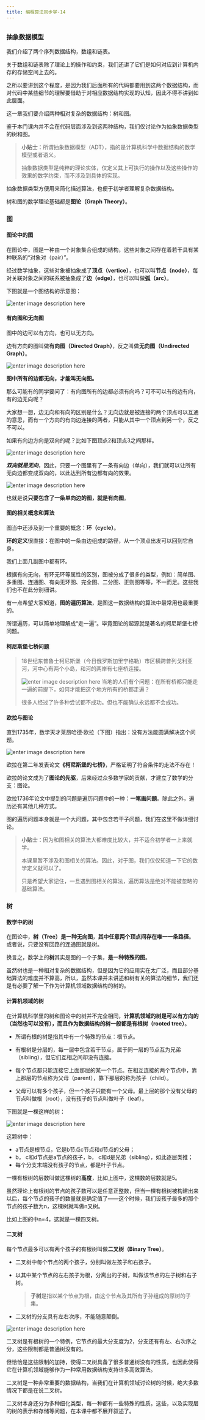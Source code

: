 ```yaml
---
title: 编程算法同步学-14
---
```

<article id="topicContainer" class="column_content"><h2 class="topic_title"></h2><div><h3 id="">抽象数据模型</h3>
<p>我们介绍了两个序列数据结构，数组和链表。</p>
<p>关于数组和链表除了理论上的操作和约束，我们还讲了它们是如何对应到计算机内存的存储空间上去的。</p>
<p>之所以要讲到这个程度，是因为我们后面所有的代码都要用到这两个数据结构，而对代码中某些细节的理解要借助于对相应数据结构实现的认知，因此不得不讲到如此层面。</p>
<p>这一章我们要介绍两种相对复杂的数据结构：树和图。</p>
<p>鉴于本门课内并不会在代码层面涉及到这两种结构，我们仅讨论作为抽象数据类型的树和图。</p>
<blockquote>
  <p><strong>小贴士</strong>：所谓抽象数据模型（ADT），指的是计算机科学中数据结构的数学模型或者语义。</p>
  <p>抽象数据类型是纯粹的理论实体，仅定义其上可执行的操作以及这些操作的效果的数学约束，而不涉及到具体的实现。</p>
</blockquote>
<p>抽象数据类型方便用来简化描述算法，也便于初学者理解复杂数据结构。</p>
<p>树和图的数学理论基础都是<strong>图论（Graph Theory）</strong>。</p>
<h3 id="-1">图</h3>
<h4 id="-2">图论中的图</h4>
<p>在图论中，图是一种由一个对象集合组成的结构，这些对象之间存在着若干具有某种联系的“对象对（pair）”。</p>
<p>经过数学抽象，这些对象被抽象成了<strong>顶点（vertice）</strong>，也可以叫<strong>节点（node）</strong>，每对关联对象之间的联系被抽象成了<strong>边（edge）</strong>，也可以叫做<strong>弧（arc）</strong>。</p>
<p>下图就是一个图结构的示意图：</p>
<p><img src="https://images.gitbook.cn/bfbaa750-7f9b-11e9-9482-6704bcd43149" alt="enter image description here" /></p>
<h4 id="-3">有向图和无向图</h4>
<p>图中的边可以有方向，也可以无方向。</p>
<p>边有方向的图叫做<strong>有向图（Directed Graph）</strong>，反之叫做<strong>无向图（Undirected Graph）</strong>。</p>
<p><img src="https://images.gitbook.cn/cb4620e0-7f9b-11e9-b041-13225ca87d14" alt="enter image description here" /></p>
<p><strong>图中所有的边都无向，才能叫无向图。</strong></p>
<p>那么可能有的同学要问了：有向图所有的边都必须有向吗？可不可以有的边有向，有的边无向呢？</p>
<p>大家想一想，边无向和有向的区别是什么？无向边就是被连接的两个顶点可以互通的意思，而有一个方向的有向边连接的两者，只能从其中一个顶点到另一个，反之不可以。</p>
<p>如果有向边方向是双向的呢？比如下图顶点2和顶点3之间那样。</p>
<p><img src="https://images.gitbook.cn/d6ca9590-7f9b-11e9-b041-13225ca87d14" alt="enter image description here" /> </p>
<p><strong><em>双向就是无向</em></strong>，因此，只要一个图里有了一条有向边（单向），我们就可以让所有无向边都变成双向的，以此达到所有边都有向的效果。</p>
<p><img src="https://images.gitbook.cn/df618740-7f9b-11e9-9482-6704bcd43149" alt="enter image description here" /></p>
<p>也就是说<strong>只要包含了一条单向边的图，就是有向图</strong>。</p>
<h4 id="-4">图的相关概念和算法</h4>
<p>图当中还涉及到一个重要的概念：<strong>环（cycle）</strong>。</p>
<p><strong>环的定义</strong>很直接：在图中的一条由边组成的路径，从一个顶点出发可以回到它自身。</p>
<p>我们上面几副图中都有环。</p>
<p>根据有向无向，有环无环等属性的区别，图被分成了很多的类型，例如：简单图、多重图、连通图、有向无环图、完全图、二分图、正则图等等，不一而足。这些我们也不在此分别细讲。</p>
<p>有一点希望大家知道，<strong>图的遍历算法</strong>，是图这一数据结构的算法中最常用也最重要的。</p>
<p>所谓遍历，可以简单地理解成“走一遍”。毕竟图论的起源就是著名的柯尼斯堡七桥问题。</p>
<h4 id="-5">柯尼斯堡七桥问题</h4>
<blockquote>
  <p>18世纪东普鲁士柯尼斯堡（今日俄罗斯加里宁格勒）市区横跨普列戈利亚河，河中心有两个小岛，和河的两岸有七座桥连接。</p>
  <p><img src="https://images.gitbook.cn/f634e1b0-7f9b-11e9-a72f-db858373b063" alt="enter image description here" /> 
  当地的人们有个问题：在所有桥都只能走一遍的前提下，如何才能把这个地方所有的桥都走遍？</p>
  <p>很多人经过了许多种尝试都不成功。但也不能确认永远都不会成功。</p>
</blockquote>
<h4 id="-6">欧拉与图论</h4>
<p>直到1735年，数学天才莱昂哈德·欧拉（下图）指出：没有方法能圆满解决这个问题。</p>
<p><img src="https://images.gitbook.cn/260b6ee0-7f9c-11e9-8c78-99eb5a2d4558" alt="enter image description here" /></p>
<p>欧拉在第二年发表论文<strong>《柯尼斯堡的七桥》</strong>，严格证明了符合条件的走法不存在！</p>
<p>欧拉的论文成为了<strong>图论的先驱</strong>，后来经过众多数学家的贡献，才建立了数学的分支：图论。</p>
<p>欧拉1736年论文中提到的问题是遍历问题中的一种：<strong>一笔画问题</strong>。除此之外，遍历还有其他几种方式。</p>
<p>图的遍历问题本身就是一个大问题，其中包含若干子问题，我们在这里不做详细讨论。</p>
<blockquote>
  <p><strong>小贴士</strong>：因为和图相关的算法大都难度比较大，并不适合初学者一上来就学。</p>
  <p>本课里暂不涉及和图相关的算法。因此，对于图，我们仅仅知道一下它的数学定义就可以了。</p>
  <p>只是希望大家记住，一旦遇到图相关的算法，遍历算法是绝对不能被忽略的基础算法。</p>
</blockquote>
<h3 id="-7">树</h3>
<h4 id="-8">数学中的树</h4>
<p>在图论中，<strong>树（Tree）是一种无向图</strong>，<strong>其中任意两个顶点间存在唯一一条路径</strong>。或者说，只要没有回路的连通图就是树。</p>
<p>换言之，数学上的<strong>树</strong>其实是图的一个子集，<strong>是一种特殊的图</strong>。</p>
<p>虽然树也是一种相对复杂的数据结构，但是因为它的应用实在太广泛，而且部分基础算法的难度并不算高，所以，虽然本课并未讲述和树有关的算法的细节，我们还是有必要了解一下作为计算机领域数据结构的树的。</p>
<h4 id="-9">计算机领域的树</h4>
<p>在计算机科学里的树和图论中的树并不完全相同，<strong>计算机领域的树是可以有方向的（当然也可以没有），而且作为数据结构的树一般都是有根树（rooted tree）</strong>。</p>
<ul>
<li><p>所谓有根的树是指其中有一个特殊的节点：根节点。</p></li>
<li><p>有根树是分层的，每一层中包含若干节点，属于同一层的节点互为兄弟（sibling），但它们互相之间却没有连接。</p></li>
<li><p>每个节点都只能连接它上面那层的某一个节点。在相互连接的两个节点中，靠上那层的节点称为父母（parent），靠下那层的称为孩子（child）。</p></li>
<li><p>父母可以有多个孩子，但一个孩子只能有一个父母。最上层的那个没有父母的节点叫做根（root），没有孩子的节点叫做叶子（leaf）。 </p></li>
</ul>
<p>下图就是一棵这样的树：</p>
<p><img src="https://images.gitbook.cn/438a65c0-7f9c-11e9-8c78-99eb5a2d4558" alt="enter image description here" /></p>
<p>这颗树中：</p>
<ul>
<li>a节点是根节点，它是b节点c节点和d节点的父母；</li>
<li>b， c和d节点是a节点的孩子，b， c和d是兄弟（sibling），如此逐层类推；</li>
<li>每个分支末端没有孩子的节点，都是叶子节点。</li>
</ul>
<p>一棵有根树的层数叫做这棵树的<strong>高度</strong>，比如上图中，这棵数的层数就是5。</p>
<p>虽然理论上有根树的节点的孩子数可以是任意正整数，但当一棵有根树被构建出来以后，每个节点的孩子的数量就是确定值了——这个时候，我们设孩子最多的那个节点的孩子数为n，这棵树就叫做n叉树。</p>
<p>比如上图的中n=4，这就是一棵四叉树。</p>
<h4 id="-10">二叉树</h4>
<p>每个节点最多可以有两个孩子的有根树叫做<strong>二叉树（Binary Tree）</strong>。</p>
<ul>
<li><p>二叉树中每个节点的两个孩子，分别叫做左孩子和右孩子。</p></li>
<li><p>以其中某个节点的左右孩子为根，分离出的子树，叫做该节点的左子树和右子树。</p>
<blockquote>
  <p><strong>子树</strong>是指以某个节点为根，由这个节点及其所有子孙组成的原树的子集。</p>
</blockquote></li>
<li><p>二叉树的分支具有左右次序，不能随意颠倒。</p></li>
</ul>
<p><img src="https://images.gitbook.cn/a5939890-7f9c-11e9-9482-6704bcd43149" alt="enter image description here" /></p>
<p>二叉树是有根树的一个特例，它节点的最大分支度为2，分支还有有左、右次序之分，这些限制都是普通树没有的。</p>
<p>但恰恰是这些限制的加持，使得二叉树具备了很多普通树没有的性质，也因此使得它在计算机领域能够作为一种常用数据结构支持许多高效算法。</p>
<p>二叉树是一种非常重要的数据结构，当我们在计算机领域讨论树的时候，绝大多数情况下都是在说二叉树。</p>
<p>二叉树本身还分为多种细化类型，每一种都有一些特殊的性质。这些，以及实现层的树的表示和存储等问题，在本课中都不展开叙述了。</p></div></article>
